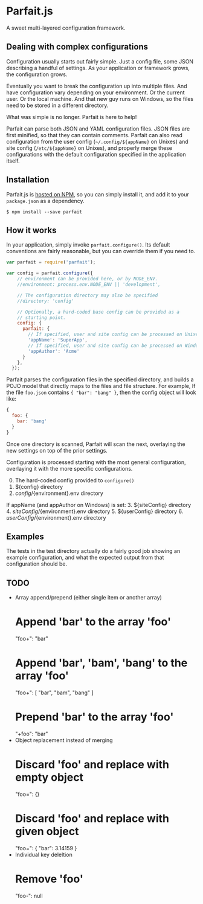 # Parfait.js

A sweet multi-layered configuration framework.

## Dealing with complex configurations

Configuration usually starts out fairly simple. Just a config file,
some JSON describing a handful of settings. As your application or
framework grows, the configuration grows.

Eventually you want to break the configuration up into multiple files.
And have configuration vary depending on your environment. Or the
current user. Or the local machine. And that new guy runs on Windows,
so the files need to be stored in a different directory.

What was simple is no longer. Parfait is here to help!

Parfait can parse both JSON and YAML configuration files. JSON files
are first minified, so that they can contain comments. Parfait can
also read configuration from the user config (`~/.config/${appName}`
on Unixes) and site config (`/etc/${appName}` on Unixes), and properly
merge these configurations with the default configuration specified in
the application itself.

## Installation

Parfait.js is [hosted on NPM][], so you can simply install it, and add
it to your `package.json` as a dependency.

    $ npm install --save parfait

## How it works

In your application, simply invoke `parfait.configure()`. Its default
conventions are fairly reasonable, but you can override them if you
need to.

```JavaScript
var parfait = require('parfait');

var config = parfait.configure({
    // environment can be provided here, or by NODE_ENV.
    //environment: process.env.NODE_ENV || 'development',

    // The configuration directory may also be specified
    //directory: 'config'

    // Optionally, a hard-coded base config can be provided as a
    // starting point.
    config: {
      parfait: {
        // If specified, user and site config can be processed on Unixes
        'appName': 'SuperApp',
        // If specified, user and site config can be processed on Windows
        'appAuthor': 'Acme'
      }
    },
  });
```

Parfait parses the configuration files in the specified directory, and
builds a POJO model that directly maps to the files and file
structure. For example, If the file `foo.json` contains `{ "bar":
"bang" }`, then the config object will look like:

```JavaScript
{
  foo: {
    bar: 'bang'
  }
}
```

Once one directory is scanned, Parfait will scan the next, overlaying
the new settings on top of the prior settings.

Configuration is processed starting with the most general configuration,
overlaying it with the more specific configurations.

0. The hard-coded config provided to `configure()`
1. ${config} directory
2. ${config}/${environment}.env directory

If appName (and appAuthor on Windows) is set:
3. ${siteConfig} directory
4. ${siteConfig}/${environment}.env directory
5. ${userConfig} directory
6. ${userConfig}/${environment}.env directory

## Examples

The tests in the test directory actually do a fairly good job showing
an example configuration, and what the expected output from that
configuration should be.

## TODO

 * Array append/prepend (either single item or another array)
    # Append 'bar' to the array 'foo'
    "foo+": "bar"
    # Append 'bar', 'bam', 'bang' to the array 'foo'
    "foo+": [ "bar", "bam", "bang" ]
    # Prepend 'bar' to the array 'foo'
    "+foo": "bar"
 * Object replacement instead of merging
    # Discard 'foo' and replace with empty object
    "foo=": {}
    # Discard 'foo' and replace with given object
    "foo=": { "bar": 3.14159 }
 * Individual key deleltion
    # Remove 'foo'
    "foo-": null

 [hosted on NPM]: https://www.npmjs.org/package/parfait
